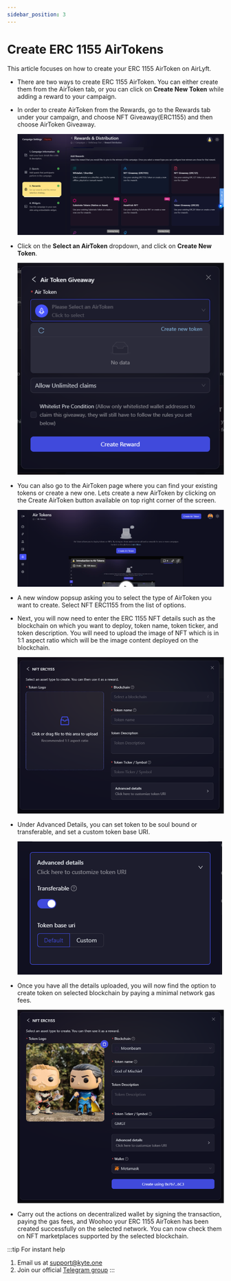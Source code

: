 ```yaml
---
sidebar_position: 3
---
```


# Create ERC 1155 AirTokens

This article focuses on how to create your ERC 1155 AirToken on AirLyft.

- There are two ways to create ERC 1155 AirToken. You can either create them from the AirToken tab, or you can click on **Create New Token** while adding a reward to your campaign.

- In order to create AirToken from the Rewards, go to the Rewards tab under your campaign, and choose NFT Giveaway(ERC1155) and then choose AirToken Giveaway.

    ![AirToken from Rewards Tab](../images/rewardstab.png)

- Click on the **Select an AirToken** dropdown, and click on **Create New Token**.

    ![Create New Token](../images/createnewtoken.png)

- You can also go to the AirToken page where you can find your existing tokens or create a new one. Lets create a new AirToken by clicking on the Create AirToken button available on top right corner of the screen.

    ![Create AirToken](../images/airtokencreate.png)

- A new window popsup asking you to select the type of AirToken you want to create. Select NFT ERC1155 from the list of options.

- Next, you will now need to enter the ERC 1155 NFT details such as the blockchain on which you want to deploy, token name, token ticker, and token description. You will need to upload the image of NFT which is in 1:1 aspect ratio which will be the image content deployed on the blockchain. 

    ![](../images/airtoken1155details.png)

- Under Advanced Details, you can set token to be soul bound or transferable, and set a custom token base URI. 
    
    ![](../images/airtokenadvanced.png)

- Once you have all the details uploaded, you will now find the option to create token on selected blockchain by paying a minimal network gas fees. 
  
    ![](../images/airtoken1155create.png)
  
- Carry out the actions on decentralized wallet by signing the transaction, paying the gas fees, and Woohoo your ERC 1155 AirToken has been created successfully on the selected network. You can now check them on NFT marketplaces supported by the selected blockchain.

:::tip For instant help
1. Email us at support@kyte.one
2. Join our official [Telegram group](https://t.me/kyteone)
:::
